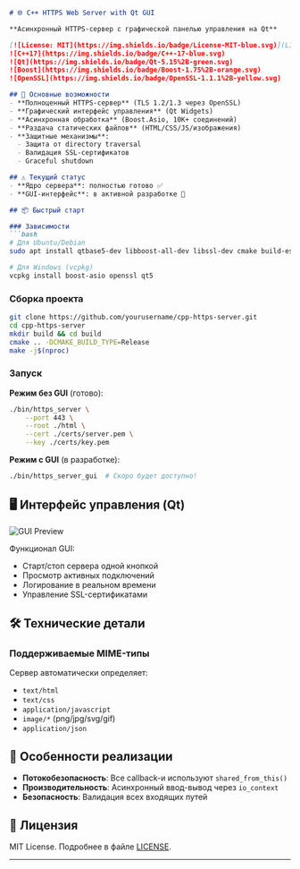 ```markdown
# 🌐 C++ HTTPS Web Server with Qt GUI

**Асинхронный HTTPS-сервер с графической панелью управления на Qt**  

[![License: MIT](https://img.shields.io/badge/License-MIT-blue.svg)](LICENSE)  
![C++17](https://img.shields.io/badge/C++-17-blue.svg)
![Qt](https://img.shields.io/badge/Qt-5.15%2B-green.svg)
![Boost](https://img.shields.io/badge/Boost-1.75%2B-orange.svg)
![OpenSSL](https://img.shields.io/badge/OpenSSL-1.1.1%2B-yellow.svg)

## 🚀 Основные возможности
- **Полноценный HTTPS-сервер** (TLS 1.2/1.3 через OpenSSL)
- **Графический интерфейс управления** (Qt Widgets)
- **Асинхронная обработка** (Boost.Asio, 10К+ соединений)
- **Раздача статических файлов** (HTML/CSS/JS/изображения)
- **Защитные механизмы**:
  - Защита от directory traversal
  - Валидация SSL-сертификатов
  - Graceful shutdown

## ⚠️ Текущий статус
- **Ядро сервера**: полностью готово ✅
- **GUI-интерфейс**: в активной разработке 🚧

## 📦 Быстрый старт

### Зависимости
```bash
# Для Ubuntu/Debian
sudo apt install qtbase5-dev libboost-all-dev libssl-dev cmake build-essential

# Для Windows (vcpkg)
vcpkg install boost-asio openssl qt5
```

### Сборка проекта
```bash
git clone https://github.com/yourusername/cpp-https-server.git
cd cpp-https-server
mkdir build && cd build
cmake .. -DCMAKE_BUILD_TYPE=Release
make -j$(nproc)
```

### Запуск
**Режим без GUI** (готово):
```bash
./bin/https_server \
    --port 443 \
    --root ./html \
    --cert ./certs/server.pem \
    --key ./certs/key.pem
```

**Режим с GUI** (в разработке):
```bash
./bin/https_server_gui  # Скоро будет доступно!
```

## 🖥️ Интерфейс управления (Qt)
![GUI Preview](docs/gui-preview.png)

Функционал GUI:
- Старт/стоп сервера одной кнопкой
- Просмотр активных подключений
- Логирование в реальном времени
- Управление SSL-сертификатами

## 🛠 Технические детали

### Поддерживаемые MIME-типы
Сервер автоматически определяет:
- `text/html`
- `text/css` 
- `application/javascript`
- `image/*` (png/jpg/svg/gif)
- `application/json`

## 🌟 Особенности реализации
- **Потокобезопасность**: Все callback-и используют `shared_from_this()`
- **Производительность**: Асинхронный ввод-вывод через `io_context`
- **Безопасность**: Валидация всех входящих путей

## 📜 Лицензия
MIT License. Подробнее в файле [LICENSE](LICENSE).

---




```



